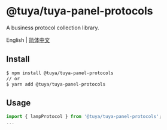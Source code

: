 # @tuya/tuya-panel-protocols

A business protocol collection library.

English | [简体中文](./README-zh_CN.md)

## Install

```sh
$ npm install @tuya/tuya-panel-protocols
// or
$ yarn add @tuya/tuya-panel-protocols
```

## Usage

```js
import { lampProtocol } from '@tuya/tuya-panel-protocols';
...
```